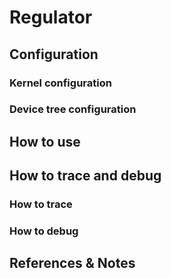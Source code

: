 # Regulator

## Configuration

### Kernel configuration

### Device tree configuration

## How to use 

## How to trace and debug 

### How to trace

### How to debug

## References & Notes
